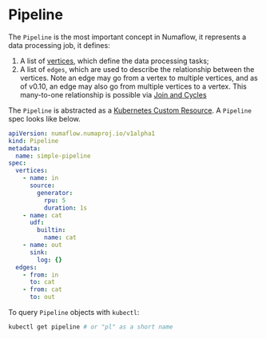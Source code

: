 # Pipeline

The `Pipeline` is the most important concept in Numaflow, it represents a data processing job, it defines:

1. A list of [vertices](vertex.md), which define the data processing tasks;
1. A list of `edges`, which are used to describe the relationship between the vertices. Note an edge may go from a vertex to multiple vertices, and as of v0.10, an edge may also go from multiple vertices to a vertex. This many-to-one relationship is possible via [Join and Cycles](../user-guide/reference/join-vertex.md)

The `Pipeline` is abstracted as a [Kubernetes Custom Resource](https://kubernetes.io/docs/concepts/extend-kubernetes/api-extension/custom-resources/). A `Pipeline` spec looks like below.

```yaml
apiVersion: numaflow.numaproj.io/v1alpha1
kind: Pipeline
metadata:
  name: simple-pipeline
spec:
  vertices:
    - name: in
      source:
        generator:
          rpu: 5
          duration: 1s
    - name: cat
      udf:
        builtin:
          name: cat
    - name: out
      sink:
        log: {}
  edges:
    - from: in
      to: cat
    - from: cat
      to: out
```

To query `Pipeline` objects with `kubectl`:

```sh
kubectl get pipeline # or "pl" as a short name
```
